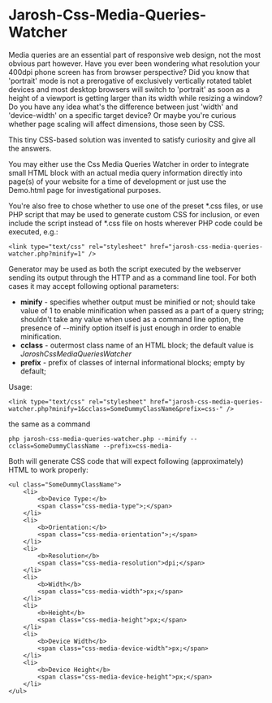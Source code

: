 # Jarosh-Css-Media-Queries-Watcher

Media queries are an essential part of responsive web design, not the most
obvious part however. Have you ever been wondering what resolution your 400dpi
phone screen has from browser perspective? Did you know that 'portrait' mode is
not a prerogative of exclusively vertically rotated tablet devices and most
desktop browsers will switch to 'portrait' as soon as a height of a viewport is
getting larger than its width while resizing a window? Do you have any idea
what's the difference between just 'width' and 'device-width' on a specific
target device? Or maybe you're curious whether page scaling will affect
dimensions, those seen by CSS.

This tiny CSS-based solution was invented to satisfy curiosity and give all the
answers.

You may either use the Css Media Queries Watcher in order to integrate small
HTML block with an actual media query information directly into page(s) of your
website for a time of development or just use the Demo.html page for
investigational purposes.

You're also free to chose whether to use one of the preset *.css files, or use
PHP script that may be used to generate custom CSS for inclusion, or even
include the script instead of *.css file on hosts wherever PHP code could be
executed, e.g.:

    <link type="text/css" rel="stylesheet" href="jarosh-css-media-queries-watcher.php?minify=1" />

Generator may be used as both the script executed by the webserver sending its
output through the HTTP and as a command line tool. For both cases it may accept
following optional parameters:

 - **minify** - specifies whether  output must be minified or not; should take
value of 1 to enable minification when passed as a part of a query string;
shouldn't take any value when used as a command line option, the presence of
--minify option itself is just enough  in order to enable minification.
 - **cclass** - outermost class name of an HTML block;  the default value is
*JaroshCssMediaQueriesWatcher*
 - **prefix** - prefix of classes of internal informational blocks; empty by
default;

Usage:

    <link type="text/css" rel="stylesheet" href="jarosh-css-media-queries-watcher.php?minify=1&cclass=SomeDummyClassName&prefix=css-" />

the same as a command

    php jarosh-css-media-queries-watcher.php --minify --cclass=SomeDummyClassName --prefix=css-media-

Both will generate CSS code that will expect following (approximately) HTML to
work properly:

    <ul class="SomeDummyClassName">
        <li>
            <b>Device Type:</b>
            <span class="css-media-type">;</span>
        </li>
        <li>
            <b>Orientation:</b>
            <span class="css-media-orientation">;</span>
        </li>
        <li>
            <b>Resolution</b>
            <span class="css-media-resolution">dpi;</span>
        </li>
        <li>
            <b>Width</b>
            <span class="css-media-width">px;</span>
        </li>
        <li>
            <b>Height</b>
            <span class="css-media-height">px;</span>
        </li>
        <li>
            <b>Device Width</b>
            <span class="css-media-device-width">px;</span>
        </li>
        <li>
            <b>Device Height</b>
            <span class="css-media-device-height">px;</span>
        </li>
    </ul>

